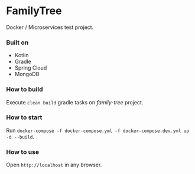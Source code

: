 # FamilyTree
Docker / Microservices test project.

### Built on
- Kotlin
- Gradle
- Spring Cloud
- MongoDB

### How to build
Execute `clean build` gradle tasks on *family-tree* project.

### How to start
Run `docker-compose -f docker-compose.yml -f docker-compose.dev.yml up -d --build`.

### How to use
Open `http://localhost` in any browser.
